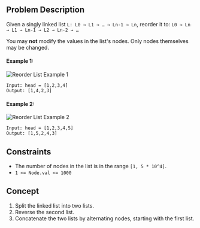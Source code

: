 ## Problem Description

Given a singly linked list `L: L0 → L1 → … → Ln-1 → Ln`,
reorder it to: `L0 → Ln → L1 → Ln-1 → L2 → Ln-2 → …`

You may **not** modify the values in the list's nodes. Only nodes themselves may be changed.

#### Example 1:

![Reorder List Example 1](https://assets.leetcode.com/uploads/2021/03/04/reorder1linked-list.jpg)
```plaintext
Input: head = [1,2,3,4]
Output: [1,4,2,3]
```
#### Example 2:

![Reorder List Example 2](https://assets.leetcode.com/uploads/2021/03/09/reorder2-linked-list.jpg)
```plaintext
Input: head = [1,2,3,4,5]
Output: [1,5,2,4,3]
```
## Constraints

- The number of nodes in the list is in the range `[1, 5 * 10^4]`.
- `1 <= Node.val <= 1000`

## Concept
1. Split the linked list into two lists.
2. Reverse the second list.
3. Concatenate the two lists by alternating nodes, starting with the first list.
